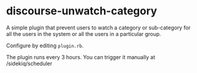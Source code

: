discourse-unwatch-category
========================

A simple plugin that prevent users to watch a category or sub-category for all the users in the system or all the users in a particular group.

Configure by editing `plugin.rb`.

The plugin runs every 3 hours. You can trigger it manually at /sidekiq/scheduler
